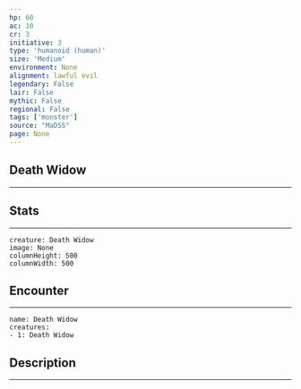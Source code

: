 ```yaml
---
hp: 60
ac: 10
cr: 3
initiative: 3
type: 'humanoid (human)'    
size: 'Medium'
environment: None
alignment: lawful evil
legendary: False
lair: False
mythic: False
regional: False
tags: ['monster']
source: "MaDSS"
page: None
---
```


## Death Widow
---



## Stats
---

```statblock
creature: Death Widow
image: None
columnHeight: 500
columnWidth: 500
```

## Encounter
---

```encounter-table
name: Death Widow
creatures:
- 1: Death Widow
```

## Description
---





